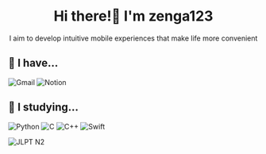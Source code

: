 <div align="center">

# Hi there!👋 I'm zenga123

I aim to develop intuitive mobile experiences that make life more convenient

</div>

## 🔭 I have...
![Gmail](https://img.shields.io/badge/Gmail-D14836?style=flat-square&logo=gmail&logoColor=white)
![Notion](https://img.shields.io/badge/Notion-000000?style=flat-square&logo=notion&logoColor=white)

## 🌱 I studying...
![Python](https://img.shields.io/badge/Python-3776AB?style=flat-square&logo=python&logoColor=white)
![C](https://img.shields.io/badge/C-A8B9CC?style=flat-square&logo=c&logoColor=black)
![C++](https://img.shields.io/badge/C++-00599C?style=flat-square&logo=c%2B%2B&logoColor=white)
![Swift](https://img.shields.io/badge/Swift-FA7343?style=flat-square&logo=swift&logoColor=white)

![JLPT N2](https://img.shields.io/badge/JLPT-N2-blue?style=flat-square)

<!--
**zenga123/zenga123** is a ✨ _special_ ✨ repository because its `README.md` (this file) appears on your GitHub profile.

Here are some ideas to get you started:

- 🔭 I’m currently working on ...
- 🌱 I’m currently learning ...
- 👯 I’m looking to collaborate on ...
- 🤔 I’m looking for help with ...
- 💬 Ask me about ...
- 📫 How to reach me: ...
- 😄 Pronouns: ...
- ⚡ Fun fact: ...
-->

